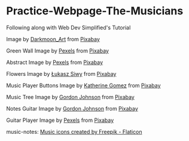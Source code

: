 # Practice-Webpage-The-Musicians
Following along with Web Dev Simplified's Tutorial


Image by <a href="https://pixabay.com/users/darkmoon_art-1664300/?utm_source=link-attribution&amp;utm_medium=referral&amp;utm_campaign=image&amp;utm_content=3561710">Darkmoon_Art</a> from <a href="https://pixabay.com/?utm_source=link-attribution&amp;utm_medium=referral&amp;utm_campaign=image&amp;utm_content=3561710">Pixabay</a>

Green Wall Image by <a href="https://pixabay.com/users/pexels-2286921/?utm_source=link-attribution&amp;utm_medium=referral&amp;utm_campaign=image&amp;utm_content=1846965">Pexels</a> from <a href="https://pixabay.com/?utm_source=link-attribution&amp;utm_medium=referral&amp;utm_campaign=image&amp;utm_content=1846965">Pixabay</a>

Abstract Image by <a href="https://pixabay.com/users/pexels-2286921/?utm_source=link-attribution&amp;utm_medium=referral&amp;utm_campaign=image&amp;utm_content=1846853">Pexels</a> from <a href="https://pixabay.com/?utm_source=link-attribution&amp;utm_medium=referral&amp;utm_campaign=image&amp;utm_content=1846853">Pixabay</a>

Flowers Image by <a href="https://pixabay.com/users/lucasgrey-679745/?utm_source=link-attribution&amp;utm_medium=referral&amp;utm_campaign=image&amp;utm_content=4032775">Łukasz Siwy</a> from <a href="https://pixabay.com/?utm_source=link-attribution&amp;utm_medium=referral&amp;utm_campaign=image&amp;utm_content=4032775">Pixabay</a>

Music Player Buttons Image by <a href="https://pixabay.com/users/k-images-3402423/?utm_source=link-attribution&amp;utm_medium=referral&amp;utm_campaign=image&amp;utm_content=1956799">Katherine Gomez</a> from <a href="https://pixabay.com/?utm_source=link-attribution&amp;utm_medium=referral&amp;utm_campaign=image&amp;utm_content=1956799">Pixabay</a>

Music Tree Image by <a href="https://pixabay.com/users/gdj-1086657/?utm_source=link-attribution&amp;utm_medium=referral&amp;utm_campaign=image&amp;utm_content=1781579">Gordon Johnson</a> from <a href="https://pixabay.com/?utm_source=link-attribution&amp;utm_medium=referral&amp;utm_campaign=image&amp;utm_content=1781579">Pixabay</a>

Notes Guitar Image by <a href="https://pixabay.com/users/gdj-1086657/?utm_source=link-attribution&amp;utm_medium=referral&amp;utm_campaign=image&amp;utm_content=2028013">Gordon Johnson</a> from <a href="https://pixabay.com/?utm_source=link-attribution&amp;utm_medium=referral&amp;utm_campaign=image&amp;utm_content=2028013">Pixabay</a>

Guitar Player Image by <a href="https://pixabay.com/users/pexels-2286921/?utm_source=link-attribution&amp;utm_medium=referral&amp;utm_campaign=image&amp;utm_content=1851426">Pexels</a> from <a href="https://pixabay.com/?utm_source=link-attribution&amp;utm_medium=referral&amp;utm_campaign=image&amp;utm_content=1851426">Pixabay</a>

music-notes: <a href="https://www.flaticon.com/free-icons/music" title="music icons">Music icons created by Freepik - Flaticon</a>